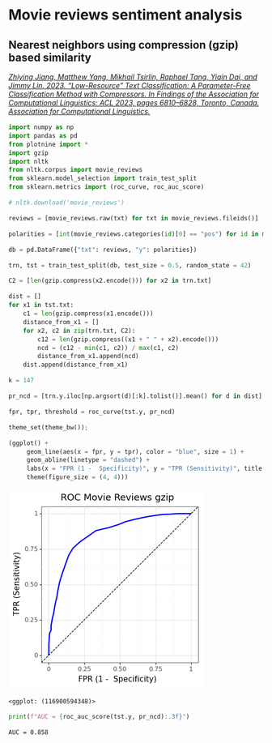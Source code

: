 # Movie reviews sentiment analysis

## Nearest neighbors using compression (gzip) based similarity

[*Zhiying Jiang, Matthew Yang, Mikhail Tsirlin, Raphael Tang, Yiqin Dai, and Jimmy Lin. 2023. “Low-Resource” Text Classification: A Parameter-Free Classification Method with Compressors. In Findings of the Association for Computational Linguistics: ACL 2023, pages 6810–6828, Toronto, Canada. Association for Computational Linguistics.*](http://dx.doi.org/10.18653/v1/2023.findings-acl.426)


```python
import numpy as np
import pandas as pd
from plotnine import *
import gzip
import nltk
from nltk.corpus import movie_reviews
from sklearn.model_selection import train_test_split
from sklearn.metrics import (roc_curve, roc_auc_score)
```


```python
# nltk.download('movie_reviews')
```


```python
reviews = [movie_reviews.raw(txt) for txt in movie_reviews.fileids()]
```


```python
polarities = [int(movie_reviews.categories(id)[0] == "pos") for id in movie_reviews.fileids()]
```


```python
db = pd.DataFrame({"txt": reviews, "y": polarities})
```



```python
trn, tst = train_test_split(db, test_size = 0.5, random_state = 42)
```


```python
C2 = [len(gzip.compress(x2.encode())) for x2 in trn.txt]
```


```python
dist = []
for x1 in tst.txt:
    c1 = len(gzip.compress(x1.encode()))
    distance_from_x1 = []
    for x2, c2 in zip(trn.txt, C2):
        c12 = len(gzip.compress((x1 + " " + x2).encode()))
        ncd = (c12 - min(c1, c2)) / max(c1, c2)
        distance_from_x1.append(ncd)
    dist.append(distance_from_x1)
```


```python
k = 147
```


```python
pr_ncd = [trn.y.iloc[np.argsort(d)[:k].tolist()].mean() for d in dist]
```


```python
fpr, tpr, threshold = roc_curve(tst.y, pr_ncd)
```


```python
theme_set(theme_bw());
```


```python
(ggplot() +
     geom_line(aes(x = fpr, y = tpr), color = "blue", size = 1) +
     geom_abline(linetype = "dashed") +
     labs(x = "FPR (1 -  Specificity)", y = "TPR (Sensitivity)", title = "ROC Movie Reviews gzip") +
     theme(figure_size = (4, 4)))
```


    
![png](roc.png)
    





    <ggplot: (116900594348)>




```python
print(f"AUC = {roc_auc_score(tst.y, pr_ncd):.3f}")
```

    AUC = 0.858
    
